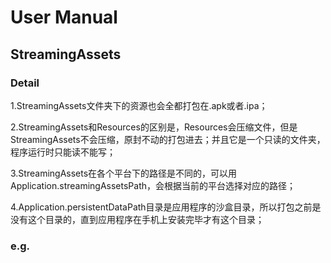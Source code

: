 # User Manual

## StreamingAssets

### Detail
1.StreamingAssets文件夹下的资源也会全都打包在.apk或者.ipa；

2.StreamingAssets和Resources的区别是，Resources会压缩文件，但是StreamingAssets不会压缩，原封不动的打包进去；并且它是一个只读的文件夹，程序运行时只能读不能写；

3.StreamingAssets在各个平台下的路径是不同的，可以用Application.streamingAssetsPath，会根据当前的平台选择对应的路径；

4.Application.persistentDataPath目录是应用程序的沙盒目录，所以打包之前是没有这个目录的，直到应用程序在手机上安装完毕才有这个目录；

### e.g.
